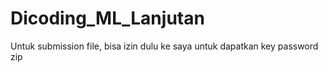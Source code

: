 # Dicoding_ML_Lanjutan
Untuk submission file, bisa izin dulu ke saya untuk dapatkan key password zip
